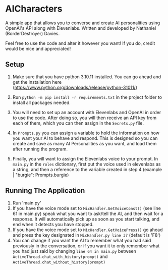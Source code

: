 # AICharacters
A simple app that allows you to converse and create AI personalities using OpenAI's API along with Elevenlabs. Written and developed by Nathaniel (BorderDestroyer) Davies.

Feel free to use the code and alter it however you want! If you do, credit would be nice and appreciated!

## Setup
1) Make sure that you have python 3.10.11 installed. You can go ahead and get the installation here (https://www.python.org/downloads/release/python-31011/)

2) Run `python -m pip install -r requirements.txt` in the project folder to install all packages needed.

3) You will need to set up an account with Elevenlabs and OpenAI in order to use the code. After doing so, you will then receive an API key from each of them, which you can then assign in the `Secrets.py` file.

4) In `Prompts.py` you can assign a variable to hold the information on how you want your AI to behave and respond. This is designed so you can create and save as many AI Personalities as you want, and load them after running the program.

5) Finally, you will want to assign the Elevenlabs voice to your prompt. In `main.py` in the `roles` dictionary, first put the voice used in elevenlabs as a string, and then a reference to the variable created in step 4 (example | "burgie": Prompts.burgie)

## Running The Application
1) Run 'main.py'
2) If you have the voice mode set to `MicHandler.GetVoiceConst()` (see line 61 in main.py) speak what you want to ask/tell the AI, and then wait for a response. It will automatically pick up as soon as you start talking, and end when it detects you have stopped. 
3) If you have the voice mode set to `MicHandler.GetVoicePress()` go ahead and press the key designated in `MicHandler.py line 37` (default is 'F8')
4) You can change if you want the AI to remember what you had said previously in the conversation, or if you want it to only remember what you had just said by changing `line 64 in main.py` between `ActiveThread.chat_with_history(prompt)` and `ActiveThread.chat_without_history(prompt)`

